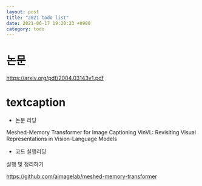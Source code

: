 ```yaml
---
layout: post
title: "2021 todo list"
date: 2021-06-17 19:20:23 +0900
category: todo
---
```


# 논문 

https://arxiv.org/pdf/2004.03143v1.pdf


# textcaption

- 논문 리딩

Meshed-Memory Transformer for Image Captioning
 VinVL: Revisiting Visual Representations in Vision-Language Models


- 코드 실행리딩

실행 및 정리하기 


https://github.com/aimagelab/meshed-memory-transformer 

